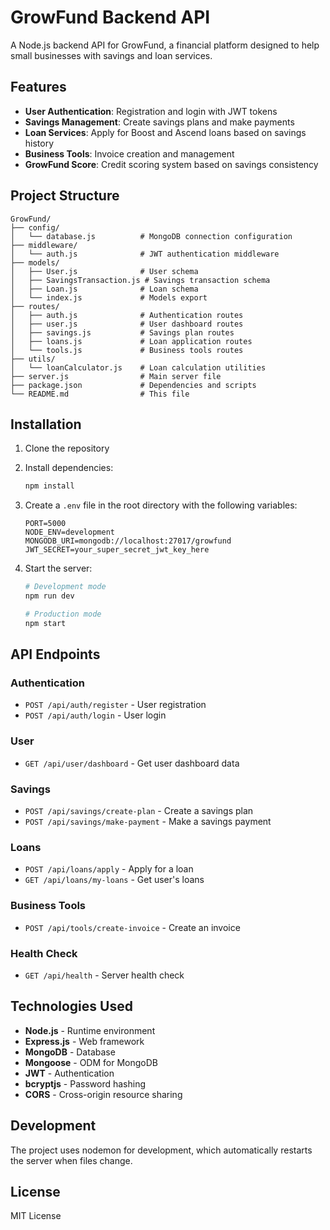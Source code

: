 # GrowFund Backend API

A Node.js backend API for GrowFund, a financial platform designed to help small businesses with savings and loan services.

## Features

- **User Authentication**: Registration and login with JWT tokens
- **Savings Management**: Create savings plans and make payments
- **Loan Services**: Apply for Boost and Ascend loans based on savings history
- **Business Tools**: Invoice creation and management
- **GrowFund Score**: Credit scoring system based on savings consistency

## Project Structure

```
GrowFund/
├── config/
│   └── database.js          # MongoDB connection configuration
├── middleware/
│   └── auth.js              # JWT authentication middleware
├── models/
│   ├── User.js              # User schema
│   ├── SavingsTransaction.js # Savings transaction schema
│   ├── Loan.js              # Loan schema
│   └── index.js             # Models export
├── routes/
│   ├── auth.js              # Authentication routes
│   ├── user.js              # User dashboard routes
│   ├── savings.js           # Savings plan routes
│   ├── loans.js             # Loan application routes
│   └── tools.js             # Business tools routes
├── utils/
│   └── loanCalculator.js    # Loan calculation utilities
├── server.js                # Main server file
├── package.json             # Dependencies and scripts
└── README.md                # This file
```

## Installation

1. Clone the repository
2. Install dependencies:
   ```bash
   npm install
   ```

3. Create a `.env` file in the root directory with the following variables:
   ```
   PORT=5000
   NODE_ENV=development
   MONGODB_URI=mongodb://localhost:27017/growfund
   JWT_SECRET=your_super_secret_jwt_key_here
   ```

4. Start the server:
   ```bash
   # Development mode
   npm run dev
   
   # Production mode
   npm start
   ```

## API Endpoints

### Authentication
- `POST /api/auth/register` - User registration
- `POST /api/auth/login` - User login

### User
- `GET /api/user/dashboard` - Get user dashboard data

### Savings
- `POST /api/savings/create-plan` - Create a savings plan
- `POST /api/savings/make-payment` - Make a savings payment

### Loans
- `POST /api/loans/apply` - Apply for a loan
- `GET /api/loans/my-loans` - Get user's loans

### Business Tools
- `POST /api/tools/create-invoice` - Create an invoice

### Health Check
- `GET /api/health` - Server health check

## Technologies Used

- **Node.js** - Runtime environment
- **Express.js** - Web framework
- **MongoDB** - Database
- **Mongoose** - ODM for MongoDB
- **JWT** - Authentication
- **bcryptjs** - Password hashing
- **CORS** - Cross-origin resource sharing

## Development

The project uses nodemon for development, which automatically restarts the server when files change.

## License

MIT License
